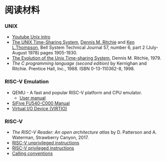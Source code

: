 # 阅读材料

### UNIX

- [Youtube Unix intro](https://www.youtube.com/watch?v=tc4ROCJYbm0)
- [The UNIX Time-Sharing System](https://pdos.csail.mit.edu/6.828/2020/readings/ritchie78unix.pdf), [Dennis M. Ritchie](http://cm.bell-labs.com/who/dmr/) and [Ken L.Thompson](http://cm.bell-labs.com/who/ken/), Bell System Technical Journal 57, number 6, part 2 (July-August 1978) pages 1905-1930.
- [The Evolution of the Unix Time-sharing System](http://www.read.seas.harvard.edu/~kohler/class/aosref/ritchie84evolution.pdf), Dennis M. Ritchie, 1979.
- *The C programming language (second edition)* by Kernighan and Ritchie. Prentice Hall, Inc., 1988. ISBN 0-13-110362-8, 1998.

### RISC-V Emulation

- QEMU - A fast and popular RISC-V platform and CPU emulator.
  - [User manual](http://wiki.qemu.org/Qemu-doc.html)
- [SiFive FU540-C000 Manual](https://pdos.csail.mit.edu/6.828/2020/readings/FU540-C000-v1.0.pdf)
- [Virtual I/O Device (VIRTIO)](https://pdos.csail.mit.edu/6.828/2020/readings/virtio-v1.1-csprd01.pdf)

### RISC-V

- *The RISC-V Reader: An open architecture atlas* by D. Patterson and A. Waterman, Strawberry Canyon, 2017.
- [RISC-V unprivileged instructions](https://github.com/riscv/riscv-isa-manual/releases/download/draft-20200727-8088ba4/riscv-spec.pdf)
- [RISC-V privileged instructions](https://github.com/riscv/riscv-isa-manual/releases/download/draft-20200727-8088ba4/riscv-privileged.pdf)
- [Calling conventions](https://pdos.csail.mit.edu/6.828/2020/readings/riscv-calling.pdf)

